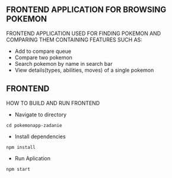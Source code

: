 ## FRONTEND APPLICATION FOR BROWSING POKEMON

FRONTEND APPLICATION USED FOR FINDING  POKEMON AND COMPARING THEM CONTAINING FEATURES SUCH AS:
- Add to compare queue
- Compare two pokemon
- Search pokemon by name in search bar
- View details(types, abilities, moves) of a single pokemon



## FRONTEND

HOW TO BUILD AND RUN FRONTEND
- Navigate to directory
 ```
cd pokemonapp-zadanie
```
- Install dependencies
 ```
npm install
```
- Run Aplication
```
npm start
```



